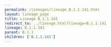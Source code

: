 ```yaml
---
permalink: /lineages/lineage_B.1.1.141.html
layout: lineage_page
title: Lineage B.1.1.141
redirect_to: ../lineage.html?lineage=B.1.1.141
lineage: B.1.1.141
parent: B.1.1
children: ['B.1.1.141']
---
```

